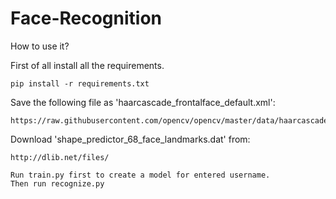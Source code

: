 # Face-Recognition

How to use it?

First of all install all the requirements.

	pip install -r requirements.txt

Save the following file as 'haarcascade_frontalface_default.xml':

	https://raw.githubusercontent.com/opencv/opencv/master/data/haarcascades/haarcascade_frontalface_default.xml

Download 'shape_predictor_68_face_landmarks.dat' from:

	http://dlib.net/files/

	Run train.py first to create a model for entered username.
	Then run recognize.py